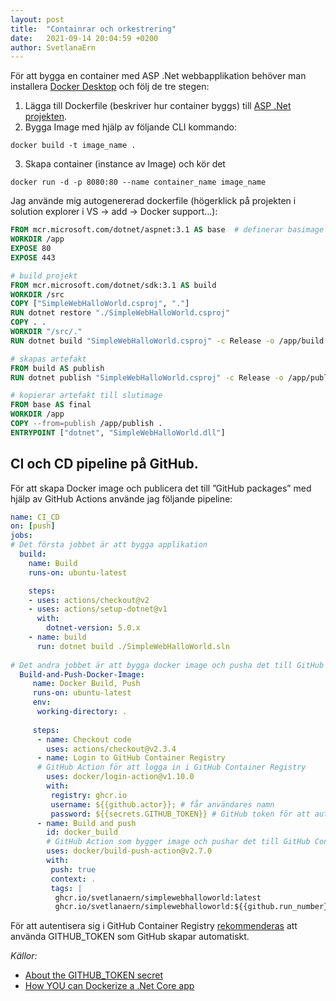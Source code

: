 ```yaml
---
layout: post
title:  "Containrar och orkestrering"
date:   2021-09-14 20:04:59 +0200
author: SvetlanaErn
---
```

För att bygga en container med ASP .Net webbapplikation behöver man installera [Docker Desktop](https://docs.docker.com/get-docker/) och följ de tre stegen:


1. Lägga till Dockerfile (beskriver hur container byggs) till [ASP .Net projekten](https://github.com/SvetlanaErn/SimpleWebHalloWorld).
2. Bygga Image med hjälp av följande CLI kommando:
```
docker build -t image_name .
```
3. Skapa container (instance av Image) och kör det
```
docker run -d -p 8080:80 --name container_name image_name
```

Jag använde mig autogenererad dockerfile (högerklick på projekten i solution explorer i VS -> add -> Docker support…):
```dockerfile
FROM mcr.microsoft.com/dotnet/aspnet:3.1 AS base  # definerar basimage
WORKDIR /app
EXPOSE 80
EXPOSE 443

# build projekt
FROM mcr.microsoft.com/dotnet/sdk:3.1 AS build
WORKDIR /src
COPY ["SimpleWebHalloWorld.csproj", "."]
RUN dotnet restore "./SimpleWebHalloWorld.csproj"
COPY . . 
WORKDIR "/src/."
RUN dotnet build "SimpleWebHalloWorld.csproj" -c Release -o /app/build

# skapas artefakt
FROM build AS publish
RUN dotnet publish "SimpleWebHalloWorld.csproj" -c Release -o /app/publish 

# kopierar artefakt till slutimage 
FROM base AS final
WORKDIR /app
COPY --from=publish /app/publish .
ENTRYPOINT ["dotnet", "SimpleWebHalloWorld.dll"]
```


## CI och CD pipeline på GitHub.
För att skapa Docker image och publicera det till ”GitHub packages” med hjälp av GitHub Actions använde jag följande pipeline:
```yaml
name: CI_CD
on: [push]
jobs:
# Det första jobbet är att bygga applikation
  build: 
    name: Build
    runs-on: ubuntu-latest

    steps:
    - uses: actions/checkout@v2
    - uses: actions/setup-dotnet@v1
      with:
        dotnet-version: 5.0.x
    - name: build
      run: dotnet build ./SimpleWebHalloWorld.sln
  
# Det andra jobbet är att bygga docker image och pusha det till GitHub package storage
  Build-and-Push-Docker-Image:
     name: Docker Build, Push
     runs-on: ubuntu-latest
     env: 
      working-directory: .
      
     steps: 
      - name: Checkout code
        uses: actions/checkout@v2.3.4
      - name: Login to GitHub Container Registry
      # GitHub Action för att logga in i GitHub Container Registry
        uses: docker/login-action@v1.10.0 
        with:
         registry: ghcr.io
         username: ${{github.actor}}; # får användares namn
         password: ${{secrets.GITHUB_TOKEN}} # GitHub token för att autentisera sig i GitHub Container Registry
      - name: Build and push
        id: docker_build
        # GitHub Action som bygger image och pushar det till GitHub Container Registry
        uses: docker/build-push-action@v2.7.0  
        with:
         push: true
         context: .
         tags: |
          ghcr.io/svetlanaern/simplewebhalloworld:latest
          ghcr.io/svetlanaern/simplewebhalloworld:${{github.run_number}}    
```
För att autentisera sig i GitHub Container Registry [rekommenderas](https://github.com/docker/login-action#github-container-registry) att använda  GITHUB_TOKEN som GitHub skapar automatiskt.


*Källor:*


* [About the GITHUB_TOKEN secret](https://docs.github.com/en/actions/reference/authentication-in-a-workflow)
* [How YOU can Dockerize a .Net Core app](https://softchris.github.io/pages/dotnet-dockerize.html)




